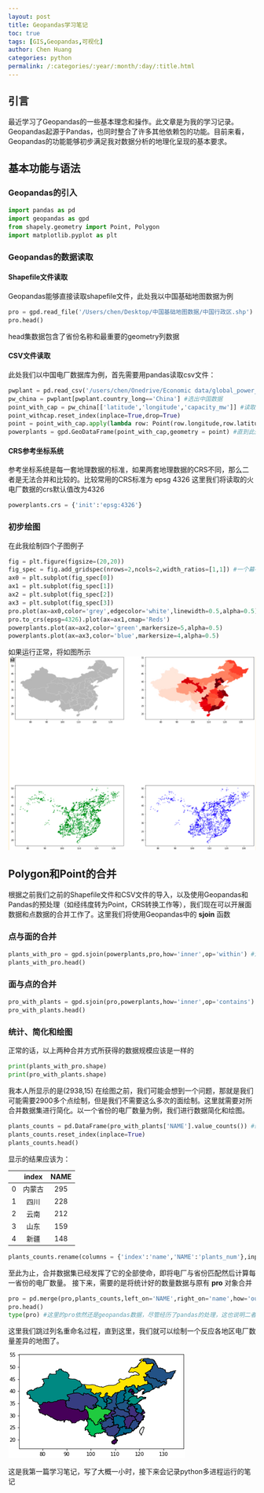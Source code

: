 ```yaml
---
layout: post
title: Geopandas学习笔记
toc: true
tags: [GIS,Geopandas,可视化]
author: Chen Huang 
categories: python
permalink: /:categories/:year/:month/:day/:title.html
---
```

## 引言
最近学习了Geopandas的一些基本理念和操作。此文章是为我的学习记录。Geopandas起源于Pandas，也同时整合了许多其他依赖包的功能。目前来看，Geopandas的功能能够初步满足我对数据分析的地理化呈现的基本要求。

## 基本功能与语法
### Geopandas的引入

``` python
import pandas as pd 
import geopandas as gpd
from shapely.geometry import Point, Polygon
import matplotlib.pyplot as plt
```

### Geopandas的数据读取
#### Shapefile文件读取
Geopandas能够直接读取shapefile文件，此处我以中国基础地图数据为例
``` python
pro = gpd.read_file('/Users/chen/Desktop/中国基础地图数据/中国行政区.shp') 
pro.head()
```
head集数据包含了省份名称和最重要的geometry列数据
#### CSV文件读取
此处我们以中国电厂数据库为例，首先需要用pandas读取csv文件：
``` python
pwplant = pd.read_csv('/users/chen/Onedrive/Economic data/global_power_plant_database.csv')
pw_china = pwplant[pwplant.country_long=='China'] #选出中国数据
point_with_cap = pw_china[['latitude','longitude','capacity_mw']] #读取其中的经纬度和容量数据
point_withcap.reset_index(inplace=True,drop=True)
point = point_with_cap.apply(lambda row: Point(row.longitude,row.latitude),axis=1) #以列为方向，使用shapely的Point类将经纬度转换为point点
powerplants = gpd.GeoDataFrame(point_with_cap,geometry = point) #直到此处才转为Geopandas数据集
```
#### CRS参考坐标系统
参考坐标系统是每一套地理数据的标准，如果两套地理数据的CRS不同，那么二者是无法合并和比较的。比较常用的CRS标准为 epsg 4326
这里我们将读取的火电厂数据的crs默认值改为4326
``` python
powerplants.crs = {'init':'epsg:4326'}
```
### 初步绘图
在此我绘制四个子图例子
``` python
fig = plt.figure(figsize=(20,20))
fig_spec = fig.add_gridspec(nrows=2,ncols=2,width_ratios=[1,1]) #一个幕布下的四块，我很喜欢的子图切割方式
ax0 = plt.subplot(fig_spec[0])
ax1 = plt.subplot(fig_spec[1])
ax2 = plt.subplot(fig_spec[2])
ax3 = plt.subplot(fig_spec[3])
pro.plot(ax=ax0,color='grey',edgecolor='white',linewidth=0.5,alpha=0.5)
pro.to_crs(epsg=4326).plot(ax=ax1,cmap='Reds')
powerplants.plot(ax=ax2,color='green',markersize=5,alpha=0.5)
powerplants.plot(ax=ax3,color='blue',markersize=4,alpha=0.5)
```
如果运行正常，将如图所示
![四个子图](/assets/plants_subplot.jpg)

## Polygon和Point的合并
根据之前我们之前的Shapefile文件和CSV文件的导入，以及使用Geopandas和Pandas的预处理（如经纬度转为Point，CRS转换工作等），我们现在可以开展面数据和点数据的合并工作了。这里我们将使用Geopandas中的 **sjoin** 函数
### 点与面的合并
``` python
plants_with_pro = gpd.sjoin(powerplants,pro,how='inner',op='within') #注意此处使用within
plants_with_pro.head()
```
### 面与点的合并
``` python
pro_with_plants = gpd.sjoin(pro,powerplants,how='inner',op='contains') #注意此处使用contains
pro_with_plants.head()
```
### 统计、简化和绘图
正常的话，以上两种合并方式所获得的数据规模应该是一样的
``` python
print(plants_with_pro.shape)
print(pro_with_plants.shape)
```
我本人所显示的是(2938,15)
在绘图之前，我们可能会想到一个问题，那就是我们可能需要2900多个点绘制，但是我们不需要这么多次的面绘制。这里就需要对所合并数据集进行简化。以一个省份的电厂数量为例，我们进行数据简化和绘图。

``` python
plants_counts = pd.DataFrame(pro_with_plants['NAME'].value_counts()) #统计每个省份的电厂数量
plants_counts.reset_index(inplace=True)
plants_counts.head()
```
显示的结果应该为：

|   | index | NAME |
|:---:| :---: | :---: |
| 0 | 内蒙古 | 295  |
|1|四川|228|
|2|云南|212|
|3|山东|159|
|4|新疆|148|


``` python
plants_counts.rename(columns = {'index':'name','NAME':'plants_num'},inplace=True) #这里改一下列名
```
至此为止，合并数据集已经发挥了它的全部使命，即将电厂与省份匹配然后计算每一省份的电厂数量。
接下来，需要的是将统计好的数量数据与原有 **pro** 对象合并
``` python
pro = pd.merge(pro,plants_counts,left_on='NAME',right_on='name',how='outer').drop('name',axis=1) #此处的pandas数据合并值得铭记，这里不加how声明，将会漏掉我国台湾省地区
pro.head() 
type(pro) #这里的pro依然还是geopandas数据，尽管经历了pandas的处理，这也说明二者的同源性
```
这里我们跳过列名重命名过程，直到这里，我们就可以绘制一个反应各地区电厂数量差异的地图了。

![各省份电厂数量](/assets/pro_with_plants_counts.jpg)

这是我第一篇学习笔记，写了大概一小时，接下来会记录python多进程运行的笔记